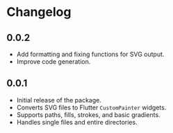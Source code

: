 # Changelog

## 0.0.2

* Add formatting and fixing functions for SVG output.
* Improve code generation.

## 0.0.1

* Initial release of the package.
* Converts SVG files to Flutter `CustomPainter` widgets.
* Supports paths, fills, strokes, and basic gradients.
* Handles single files and entire directories.